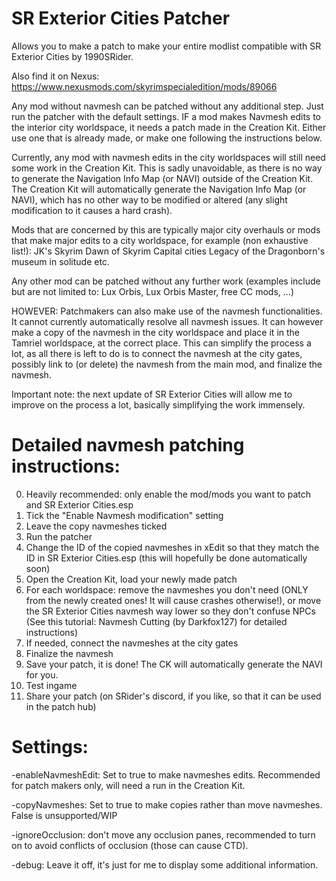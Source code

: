 # SR Exterior Cities Patcher
Allows you to make a patch to make your entire modlist compatible with SR Exterior Cities by 1990SRider.

Also find it on Nexus:
https://www.nexusmods.com/skyrimspecialedition/mods/89066

Any mod without navmesh can be patched without any additional step. Just run the patcher with the default settings.
IF a mod makes Navmesh edits to the interior city worldspace, it needs a patch made in the Creation Kit. Either use one that is already made, or make one following the instructions below.

Currently, any mod with navmesh edits in the city worldspaces will still need some work in the Creation Kit. This is sadly unavoidable, as there is no way to generate the Navigation Info Map (or NAVI) outside of the Creation Kit. The Creation Kit will automatically generate the Navigation Info Map (or NAVI), which has no other way to be modified or altered (any slight modification to it causes a hard crash). 

Mods that are concerned by this are typically major city overhauls or mods that make major edits to a city worldspace, for example (non exhaustive list!):
JK's Skyrim
Dawn of Skyrim
Capital cities
Legacy of the Dragonborn's museum in solitude
etc.

 Any other mod can be patched without any further work (examples include but are not limited to: Lux Orbis, Lux Orbis Master, free CC mods, ...)

HOWEVER: Patchmakers can also make use of the navmesh functionalities. 
It cannot currently automatically resolve all navmesh issues. It can however make a copy of the navmesh in the city worldspace and place it in the Tamriel worldspace, at the correct place. This can simplify the process a lot, as all there is left to do is to connect the navmesh at the city gates, possibly link to (or delete) the navmesh from the main mod, and finalize the navmesh.

Important note: the next update of SR Exterior Cities will allow me to improve on the process a lot, basically simplifying the work immensely.


# Detailed navmesh patching instructions:

0. Heavily recommended: only enable the mod/mods you want to patch and SR Exterior Cities.esp
1. Tick the "Enable Navmesh modification" setting
2. Leave the copy navmeshes ticked
3. Run the patcher
4. Change the ID of the copied navmeshes in xEdit so that they match the ID in SR Exterior Cities.esp (this will hopefully be done automatically soon)
5. Open the Creation Kit, load your newly made patch
5. For each worldspace: remove the navmeshes you don't need (ONLY from the newly created ones! It will cause crashes otherwise!), or move the SR Exterior Cities navmesh way lower so they don't confuse NPCs (See this tutorial: Navmesh Cutting (by Darkfox127) for detailed instructions)
6. If needed, connect the navmeshes at the city gates
7. Finalize the navmesh
8. Save your patch, it is done! The CK will automatically generate the NAVI for you.
9. Test ingame
10. Share your patch (on SRider's discord, if you like, so that it can be used in the patch hub)


# Settings:

-enableNavmeshEdit: Set to true to make navmeshes edits. Recommended for patch makers only, will need a run in the Creation Kit.

-copyNavmeshes: Set to true to make copies rather than move navmeshes. False is unsupported/WIP

-ignoreOcclusion: don't move any occlusion panes, recommended to turn on to avoid conflicts of occlusion (those can cause CTD).

-debug: Leave it off, it's just for me to display some additional information.
